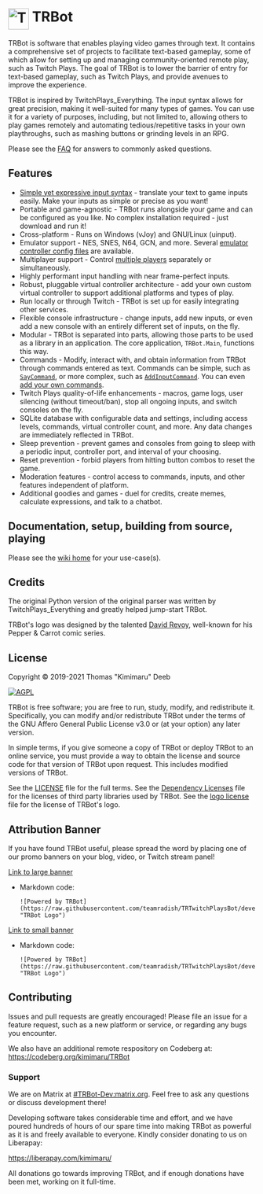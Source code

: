 # <img src="./Logo/TRBotLogo.png" alt="TRBot" height="43" width="42" align="top"/> TRBot

TRBot is software that enables playing video games through text. It contains a comprehensive set of projects to facilitate text-based gameplay, some of which allow for setting up and managing community-oriented remote play, such as Twitch Plays. The goal of TRBot is to lower the barrier of entry for text-based gameplay, such as Twitch Plays, and provide avenues to improve the experience.

TRBot is inspired by TwitchPlays_Everything. The input syntax allows for great precision, making it well-suited for many types of games. You can use it for a variety of purposes, including, but not limited to, allowing others to play games remotely and automating tedious/repetitive tasks in your own playthroughs, such as mashing buttons or grinding levels in an RPG.

Please see the [FAQ](./Wiki/FAQ.md) for answers to commonly asked questions.

## Features
* [Simple yet expressive input syntax](./Wiki/Syntax-Walkthrough.md) - translate your text to game inputs easily. Make your inputs as simple or precise as you want!
* Portable and game-agnostic - TRBot runs alongside your game and can be configured as you like. No complex installation required - just download and run it!
* Cross-platform - Runs on Windows (vJoy) and GNU/Linux (uinput).
* Emulator support - NES, SNES, N64, GCN, and more. Several [emulator controller config files](./Emulator%20Controller%20Configs) are available.
* Multiplayer support - Control [multiple players](./Wiki/Syntax-Walkthrough.md#multi-controller-inputs) separately or simultaneously.
* Highly performant input handling with near frame-perfect inputs.
* Robust, pluggable virtual controller architecture - add your own custom virtual controller to support additional platforms and types of play.
* Run locally or through Twitch - TRBot is set up for easily integrating other services.
* Flexible console infrastructure - change inputs, add new inputs, or even add a new console with an entirely different set of inputs, on the fly.
* Modular - TRBot is separated into parts, allowing those parts to be used as a library in an application. The core application, `TRBot.Main`, functions this way.
* Commands - Modify, interact with, and obtain information from TRBot through commands entered as text. Commands can be simple, such as [`SayCommand`](./TRBot/TRBot.Commands/Commands/SayCommand.cs), or more complex, such as [`AddInputCommand`](./TRBot/TRBot.Commands/Commands/AddInputCommand.cs). You can even [add your own commands](./Wiki/Custom-Commands.md). 
* Twitch Plays quality-of-life enhancements - macros, game logs, user silencing (without timeout/ban), stop all ongoing inputs, and switch consoles on the fly.
* SQLite database with configurable data and settings, including access levels, commands, virtual controller count, and more. Any data changes are immediately reflected in TRBot.
* Sleep prevention - prevent games and consoles from going to sleep with a periodic input, controller port, and interval of your choosing.
* Reset prevention - forbid players from hitting button combos to reset the game.
* Moderation features - control access to commands, inputs, and other features independent of platform.
* Additional goodies and games - duel for credits, create memes, calculate expressions, and talk to a chatbot.

## Documentation, setup, building from source, playing
Please see the [wiki home](./Wiki/Home.md) for your use-case(s).

## Credits
The original Python version of the original parser was written by TwitchPlays_Everything and greatly helped jump-start TRBot.

TRBot's logo was designed by the talented [David Revoy](https://www.davidrevoy.com/), well-known for his Pepper & Carrot comic series.

## License
Copyright © 2019-2021 Thomas "Kimimaru" Deeb

[![AGPL](https://www.gnu.org/graphics/agplv3-155x51.png)](https://www.gnu.org/licenses/agpl-3.0.en.html)

TRBot is free software; you are free to run, study, modify, and redistribute it. Specifically, you can modify and/or redistribute TRBot under the terms of the GNU Affero General Public License v3.0 or (at your option) any later version.

In simple terms, if you give someone a copy of TRBot or deploy TRBot to an online service, you must provide a way to obtain the license and source code for that version of TRBot upon request. This includes modified versions of TRBot.

See the [LICENSE](./LICENSE) file for the full terms. See the [Dependency Licenses](./Dependency%20Licenses) file for the licenses of third party libraries used by TRBot. See the [logo license](./Logo/Logo%20License) file for the license of TRBot's logo.

## Attribution Banner
If you have found TRBot useful, please spread the word by placing one of our promo banners on your blog, video, or Twitch stream panel!

[Link to large banner](https://raw.githubusercontent.com/teamradish/TRTwitchPlaysBot/develop/Logo/TRBotLogo_Promo.png)
- Markdown code:
    ```
    ![Powered by TRBot](https://raw.githubusercontent.com/teamradish/TRTwitchPlaysBot/develop/Logo/TRBotLogo_Promo.png "TRBot Logo")
    ```

[Link to small banner](https://raw.githubusercontent.com/teamradish/TRTwitchPlaysBot/develop/Logo/TRBotLogo_Promo_Small.png)
- Markdown code: 
    ```
    ![Powered by TRBot](https://raw.githubusercontent.com/teamradish/TRTwitchPlaysBot/develop/Logo/TRBotLogo_Promo_Small.png "TRBot Logo")
    ```

## Contributing
Issues and pull requests are greatly encouraged! Please file an issue for a feature request, such as a new platform or service, or regarding any bugs you encounter.

We also have an additional remote respository on Codeberg at: https://codeberg.org/kimimaru/TRBot

### Support
We are on Matrix at [#TRBot-Dev:matrix.org](https://matrix.to/#/!hTfcbsKMAuenQAetQm:matrix.org?via=matrix.org). Feel free to ask any questions or discuss development there!

Developing software takes considerable time and effort, and we have poured hundreds of hours of our spare time into making TRBot as powerful as it is and freely available to everyone. Kindly consider donating to us on Liberapay:

https://liberapay.com/kimimaru/

All donations go towards improving TRBot, and if enough donations have been met, working on it full-time.
